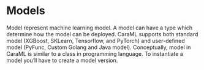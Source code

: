 # Models

Model represent machine learning model. A model can have a type which determine how the model can be deployed. CaraML supports both standard model (XGBoost, SKLearn, Tensorflow, and PyTorch) and user-defined model (PyFunc, Custom Golang and Java model). Conceptually, model in CaraML is similar to a class in programming language. To instantiate a model you’ll have to create a model version.
